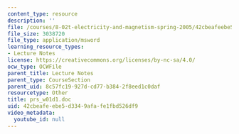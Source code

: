 ```yaml
---
content_type: resource
description: ''
file: /courses/8-02t-electricity-and-magnetism-spring-2005/42cbeafeebe5d3349afafe1fbd526df9_prs_w01d1.doc
file_size: 3038720
file_type: application/msword
learning_resource_types:
- Lecture Notes
license: https://creativecommons.org/licenses/by-nc-sa/4.0/
ocw_type: OCWFile
parent_title: Lecture Notes
parent_type: CourseSection
parent_uid: 8c57fc19-927d-cd77-b384-2f8eed1c0daf
resourcetype: Other
title: prs_w01d1.doc
uid: 42cbeafe-ebe5-d334-9afa-fe1fbd526df9
video_metadata:
  youtube_id: null
---
```

